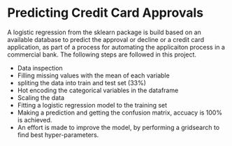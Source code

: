 # Predicting Credit Card Approvals

A logistic regression from the sklearn package is build based on an available database to predict the approval or decline or a credit card application, as part of a process for automating the applicaiton process in a commercial bank. The following steps are followed in this project.

- Data inspection
- Filling missing values with the mean of each variable
- spliting the data into train and test set (33%)
- Hot encoding the categorical variables in the dataframe
- Scaling the data
- Fitting a logistic regression model to the training set
- Making a prediction and getting the confusion matrix, accuacy is 100% is achieved. 
- An effort is made to improve the model, by performing a gridsearch to find best hyper-parameters.

